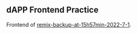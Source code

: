 ## dAPP Frontend Practice
Frontend of [remix-backup-at-15h57min-2022-7-1](https://github.com/kulotsystems/remix-backup-at-15h57min-2022-7-1).